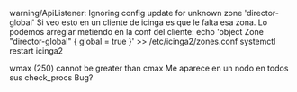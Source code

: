 warning/ApiListener: Ignoring config update for unknown zone 'director-global'
Si veo esto en un cliente de icinga es que le falta esa zona.
Lo podemos arreglar metiendo en la conf del cliente:
echo 'object Zone "director-global" { global = true }' >> /etc/icinga2/zones.conf
systemctl restart icinga2



wmax (250) cannot be greater than cmax
Me aparece en un nodo en todos sus check_procs
Bug?
